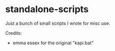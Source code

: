 # standalone-scripts

Just a bunch of small scripts I wrote for misc use.

Credits:
- emma essex for the original "kapi.bat"
